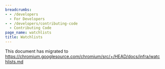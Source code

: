 ```yaml
---
breadcrumbs:
- - /developers
  - For Developers
- - /developers/contributing-code
  - Contributing Code
page_name: watchlists
title: Watchlists
---
```


This document has migrated to
<https://chromium.googlesource.com/chromium/src/+/HEAD/docs/infra/watchlists.md>